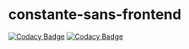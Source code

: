 # constante-sans-frontend
[![Codacy Badge](https://api.codacy.com/project/badge/Grade/7c6f9fea444f44d8ba6b85ee4aa2279b)](https://app.codacy.com/manual/dosbenjamin/constante-sans-frontend?utm_source=github.com&utm_medium=referral&utm_content=dosbenjamin/constante-sans-frontend&utm_campaign=Badge_Grade_Dashboard)
[![Codacy Badge](https://api.codacy.com/project/badge/Grade/7c6f9fea444f44d8ba6b85ee4aa2279b)](https://app.codacy.com/manual/dosbenjamin/constante-sans-frontend?utm_source=github.com&utm_medium=referral&utm_content=dosbenjamin/constante-sans-frontend&utm_campaign=Badge_Grade_Dashboard)